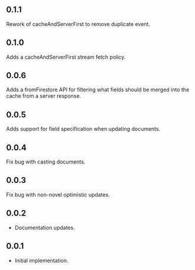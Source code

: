 ## 0.1.1

Rework of cacheAndServerFirst to remove duplicate event.

## 0.1.0

Adds a cacheAndServerFirst stream fetch policy.

## 0.0.6

Adds a fromFirestore API for filtering what fields should be merged into the cache from a server response.

## 0.0.5

Adds support for field specification when updating documents.

## 0.0.4

Fix bug with casting documents.

## 0.0.3

Fix bug with non-novel optimistic updates.

## 0.0.2

* Documentation updates.

## 0.0.1

* Initial implementation.
